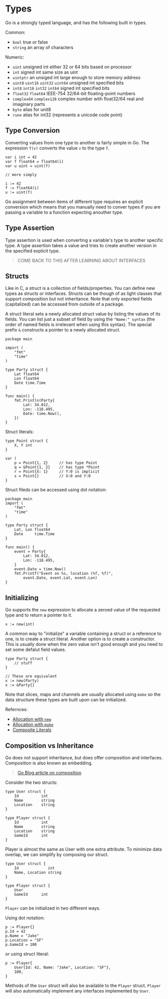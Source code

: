 # Types

Go is a strongly typed language, and has the following built in types.

Common:

* `bool` true or false
* `string` an array of characters

Numeric:

* `uint` unsigned int either 32 or 64 bits based on processor
* `int` signed int same size as uint
* `uintptr` an unsiged int large enough to store memory address
* `uint8` `uint16` `uint32` `uint64` unsigned int specified bits
* `int8` `int16` `int32` `int64` signed int specified bits
* `float32` `float64` IEEE-754 32/64-bit floating-point numbers
* `complex64` `complex128` complex number with float32/64 real and imaginary parts
* `byte` alias for unit8
* `rune` alias for int32 (represents a unicode code point)

## Type Conversion

Converting values from one type to another is fairly simple in Go. The expression `T(v)` converts the value `v` to the type `T`.

```
var i int = 42
var f float64 = float64(i)
var u uint = uint(f)

// more simply

i := 42
f := float64(i)
u := uint(f)
```

Go assignment between items of different type requires an explicit conversion which means that you manually need to conver types if you are passing a variable to a function expecting anouther type.

## Type Assertion

Type assertion is used when converting a variable's type to another specific type. A type assertion takes a value and tries to create another version in the specified explicit type.

> COME BACK TO THIS AFTER LEARNING ABOUT INTERFACES

## Structs

Like in C, a struct is a collection of fields/properties. You can define new types as structs or interfaces. Structs can be though of as light classes that support composition but not inheritance. Note that only exported fields (capitalized) can be accessed from outside of a package.

A struct literal sets a newly allocated struct value by listing the values of its fields. You can list just a subset of field by using the `"Name:" syntax` (the order of named fields is irrelevant when using this syntax). The special prefix `&` constructs a pointer to a newly allocated struct.

```
package main

import (
    "fmt"
    "time"
)

type Party struct {
    Lat float64
    Lon float64
    Date time.Time
}

func main() {
    fmt.Println(Party{
        Lat: 34.012,
        Lon: -118.495,
        Date: time.Now(),
    })
}
```

Struct literals:

```
type Point struct {
    X, Y int
}

var (
    p = Point{1, 2}     // has type Point
    q = &Point{1, 2}    // has type *Point
    r = Point{X: 1}     // Y:0 is implicit
    s = Point{}         // X:0 and Y:0
}
```

Struct fileds can be accessed using dot notation:

```
package main
import (
    "fmt"
    "time"
)

type Party struct {
    Lat, Lon float64
    Date     time.Time
}

func main() {
    event = Party{
        Lat: 34.012,
        Lon: -118.495,
    }
    event.Date = time.Now()
    fmt.Printf("Event on %s, location (%f, %f)",
        event.Date, event.Lat, event.Lon)
}
```

## Initializing

Go supports the `new` expression to allocate a zeroed value of the requested type and to return a pointer to it.

```
x := new(int)
```

A common way to "initialize" a variable containing a struct or a reference to one, is to create a struct literal. Another option is to create a constructor. This is usually done when the zero value isn't good enough and you need to set some defalut field values.

```
type Party struct {
    // stuff
}

// These are equivalent
x := new(Party)
x := &Party{}
```

Note that slices, maps and channels are usually allocated using `make` so the data structure these types are built upon can be initialized.

Refernces:

* [Allocation with `new`](https://golang.org/doc/effective_go.html#allocation_new)
* [Allocation with `make`](https://golang.org/doc/effective_go.html#allocation_make)
* [Composite Literals](https://golang.org/doc/effective_go.html#composite_literals)

## Composition vs Inheritance

Go does not support inheritance, but does offer composition and interfaces. Composition is also known as embedding.

> [Go Blog article on composition](https://golang.org/doc/effective_go.html#embedding)

Consider the two structs:

```
type User struct {
    Id          int
    Name        string
    Location    string
}

type Player struct {
    Id          int
    Name        string
    Location    string
    GameId      int
}

```

Player is almost the same as User with one extra attribute. To minimize data overlap, we can simplify by composing our struct.

```
type User struct {
    Id             int
    Name, Location string
}

type Player struct {
    User
    GameId      int
}
```

`Player` can be initialized in two different ways.

Using dot notation:

```
p := Player{}
p.Id = 42
p.Name = "Jake"
p.Location = "SF"
p.GameId = 100
```

or using struct literal:

```
p := Player{
    User{Id: 42, Name: "Jake", Location: "SF"},
    100,
}
```

Methods of the `User` struct will also be available to the `Player` struct. `Player` will also automatically implement any interfaces implemented by `User`.
